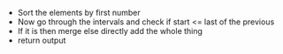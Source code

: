 - Sort the elements by first number
- Now go through the intervals and check if start <= last of the previous
- If it is then merge else directly add the whole thing
- return output